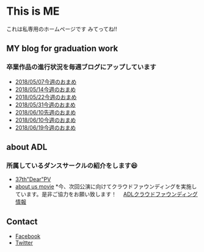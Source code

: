 # This is ME
これは私専用のホームページです
みてってね!!

## MY blog for graduation work
### 卒業作品の進行状況を毎週ブログにアップしています
* [2018/05/07今週のおまめ](https://medium.com/furuhashilab/%E3%81%BF%E3%81%AA%E3%81%95%E3%82%93%E3%81%93%E3%82%93%E3%81%B0%E3%82%93%E3%82%8F-%E5%88%9D%E3%82%81%E3%81%BE%E3%81%97%E3%81%A6%E5%BD%A9%E3%81%A7%E3%81%99-%EF%B8%8E-809bc4b3b26f)
* [2018/05/14今週のおまめ](https://medium.com/furuhashilab/%E4%BB%8A%E9%80%B1%E3%81%AE%E3%81%8A%E3%81%BE%E3%82%81-ee78612fff45)
* [2018/05/22今週のおまめ](https://medium.com/furuhashilab/%E4%BB%8A%E9%80%B1%E3%81%AE%E3%81%8A%E3%81%BE%E3%82%81-f73454af7caa)
* [2018/05/31今週のおまめ](https://medium.com/furuhashilab/%E4%BB%8A%E9%80%B1%E3%81%AE%E3%81%8A%E3%81%BE%E3%82%81-bc0a2aba206c)
* [2018/06/10先週のおまめ](https://medium.com/furuhashilab/%E5%85%88%E9%80%B1%E3%81%AE%E3%81%8A%E3%81%BE%E3%82%81-ad89873929de)
* [2018/06/10今週のおまめ](https://medium.com/furuhashilab/%E4%BB%8A%E9%80%B1%E3%81%AE%E3%81%8A%E3%81%BE%E3%82%81-ad11387364c5)
* [2018/06/19今週のおまめ](https://medium.com/furuhashilab/%E4%BB%8A%E9%80%B1%E3%81%AE%E3%81%8A%E3%81%BE%E3%82%81-4aa486c648ef)

## about ADL
### 所属しているダンスサークルの紹介をします😆
* [37th"Dear"PV](https://www.youtube.com/watch?v=oiznTOXziBs)
* [about us movie](https://www.youtube.com/watch?v=zDbPftH5VTY)
*今、次回公演に向けてクラウドファウンディングを実施しています。是非ご協力をお願い致します！
　[ADLクラウドファウンディング情報](https://readyfor.jp/projects/adl-38dance)

## Contact
* [Facebook](https://www.facebook.com/aya.shibata.94)
* [Twitter](https://twitter.com/)
